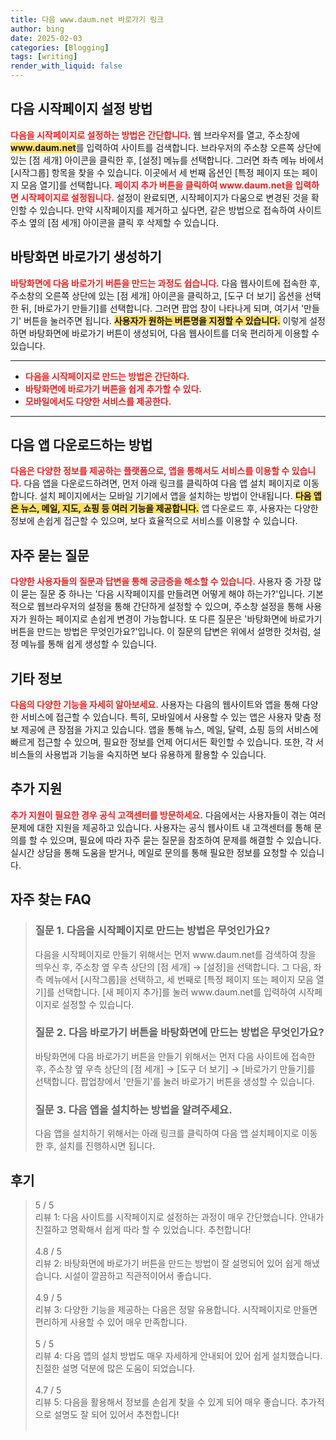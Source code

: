 ```yaml
---
title: 다음 www.daum.net 바로가기 링크
author: bing
date: 2025-02-03
categories: [Blogging]
tags: [writing]
render_with_liquid: false
---
```



<h2 id='다음_시작페이지_설정'>다음 시작페이지 설정 방법</h2>

<p><b><span style="color: #ee2323;">다음을 시작페이지로 설정하는 방법은 간단합니다.</span></b> 웹 브라우저를 열고, 주소창에 <b><span style="background-color: #ffe066;">www.daum.net</span></b>를 입력하여 사이트를 검색합니다. 브라우저의 주소창 오른쪽 상단에 있는 [점 세개] 아이콘을 클릭한 후, [설정] 메뉴를 선택합니다. 그러면 좌측 메뉴 바에서 [시작그룹] 항목을 찾을 수 있습니다. 이곳에서 세 번째 옵션인 [특정 페이지 또는 페이지 모음 열기]를 선택합니다. <b><span style="color: #ee2323;">페이지 추가 버튼을 클릭하여 www.daum.net을 입력하면 시작페이지로 설정됩니다.</span></b> 설정이 완료되면, 시작페이지가 다움으로 변경된 것을 확인할 수 있습니다. 만약 시작페이지를 제거하고 싶다면, 같은 방법으로 접속하여 사이트 주소 옆의 [점 세개] 아이콘을 클릭 후 삭제할 수 있습니다.</p>

<h2 id='바탕화면_바로가기_생성'>바탕화면 바로가기 생성하기</h2>

<p><b><span style="color: #ee2323;">바탕화면에 다음 바로가기 버튼을 만드는 과정도 쉽습니다.</span></b> 다음 웹사이트에 접속한 후, 주소창의 오른쪽 상단에 있는 [점 세개] 아이콘을 클릭하고, [도구 더 보기] 옵션을 선택한 뒤, [바로가기 만들기]를 선택합니다. 그러면 팝업 창이 나타나게 되며, 여기서 '만들기' 버튼을 눌러주면 됩니다. <b><span style="background-color: #ffe066;">사용자가 원하는 버튼명을 지정할 수 있습니다.</span></b> 이렇게 설정하면 바탕화면에 바로가기 버튼이 생성되어, 다음 웹사이트를 더욱 편리하게 이용할 수 있습니다.</p>

<hr />

<ul>
    <li><b><span style="color: #ee2323;">다음을 시작페이지로 만드는 방법은 간단하다.</span></b></li>
    <li><b><span style="color: #ee2323;">바탕화면에 바로가기 버튼을 쉽게 추가할 수 있다.</span></b></li>
    <li><b><span style="color: #ee2323;">모바일에서도 다양한 서비스를 제공한다.</span></b></li>
</ul>

<hr />

<h2 id='다음_앱_다운로드'>다음 앱 다운로드하는 방법</h2>

<p><b><span style="color: #ee2323;">다음은 다양한 정보를 제공하는 플랫폼으로, 앱을 통해서도 서비스를 이용할 수 있습니다.</span></b> 다음 앱을 다운로드하려면, 먼저 아래 링크를 클릭하여 다음 앱 설치 페이지로 이동합니다. 설치 페이지에서는 모바일 기기에서 앱을 설치하는 방법이 안내됩니다. <b><span style="background-color: #ffe066;">다음 앱은 뉴스, 메일, 지도, 쇼핑 등 여러 기능을 제공합니다.</span></b> 앱 다운로드 후, 사용자는 다양한 정보에 손쉽게 접근할 수 있으며, 보다 효율적으로 서비스를 이용할 수 있습니다. </p>

<h2 id='자주_묻는_질문'>자주 묻는 질문</h2>

<p><b><span style="color: #ee2323;">다양한 사용자들의 질문과 답변을 통해 궁금증을 해소할 수 있습니다.</span></b> 사용자 중 가장 많이 묻는 질문 중 하나는 '다음 시작페이지를 만들려면 어떻게 해야 하는가?'입니다. 기본적으로 웹브라우저의 설정을 통해 간단하게 설정할 수 있으며, 주소창 설정을 통해 사용자가 원하는 페이지로 손쉽게 변경이 가능합니다. 또 다른 질문은 '바탕화면에 바로가기 버튼을 만드는 방법은 무엇인가요?'입니다. 이 질문의 답변은 위에서 설명한 것처럼, 설정 메뉴를 통해 쉽게 생성할 수 있습니다.</p>

<h2 id='기타_정보'>기타 정보</h2>

<p><b><span style="color: #ee2323;">다음의 다양한 기능을 자세히 알아보세요.</span></b> 사용자는 다음의 웹사이트와 앱을 통해 다양한 서비스에 접근할 수 있습니다. 특히, 모바일에서 사용할 수 있는 앱은 사용자 맞춤 정보 제공에 큰 장점을 가지고 있습니다. 앱을 통해 뉴스, 메일, 달력, 쇼핑 등의 서비스에 빠르게 접근할 수 있으며, 필요한 정보를 언제 어디서든 확인할 수 있습니다. 또한, 각 서비스들의 사용법과 기능을 숙지하면 보다 유용하게 활용할 수 있습니다.</p>

<h2 id='추가_지원'>추가 지원</h2>

<p><b><span style="color: #ee2323;">추가 지원이 필요한 경우 공식 고객센터를 방문하세요.</span></b> 다음에서는 사용자들이 겪는 여러 문제에 대한 지원을 제공하고 있습니다. 사용자는 공식 웹사이트 내 고객센터를 통해 문의를 할 수 있으며, 필요에 따라 자주 묻는 질문을 참조하여 문제를 해결할 수 있습니다. 실시간 상담을 통해 도움을 받거나, 메일로 문의를 통해 필요한 정보를 요청할 수 있습니다.</p>


<h2 id='자주_찾는_FAQ'>자주 찾는 FAQ</h2>
<div itemscope="" itemtype="https://schema.org/FAQPage"> 
<blockquote> 
<div itemscope="" itemprop="mainEntity" itemtype="https://schema.org/Question"> 
<h3 itemprop="name">질문 1. 다음을 시작페이지로 만드는 방법은 무엇인가요?</h3> 
<div itemscope="" itemprop="acceptedAnswer" itemtype="https://schema.org/Answer"> 
<span itemprop="text"> 
<p>다음을 시작페이지로 만들기 위해서는 먼저 www.daum.net를 검색하여 창을 띄우신 후, 주소창 옆 우측 상단의 [점 세개] → [설정]을 선택합니다. 그 다음, 좌측 메뉴에서 [시작그룹]을 선택하고, 세 번째로 [특정 페이지 또는 페이지 모음 열기]를 선택합니다. [새 페이지 추가]를 눌러 www.daum.net를 입력하여 시작페이지로 설정할 수 있습니다.</p> 
</span> 
</div> 
</div> 

<div itemscope="" itemprop="mainEntity" itemtype="https://schema.org/Question"> 
<h3 itemprop="name">질문 2. 다음 바로가기 버튼을 바탕화면에 만드는 방법은 무엇인가요?</h3> 
<div itemscope="" itemprop="acceptedAnswer" itemtype="https://schema.org/Answer"> 
<span itemprop="text"> 
<p>바탕화면에 다음 바로가기 버튼을 만들기 위해서는 먼저 다음 사이트에 접속한 후, 주소창 옆 우측 상단의 [점 세개] → [도구 더 보기] → [바로가기 만들기]를 선택합니다. 팝업창에서 '만들기'를 눌러 바로가기 버튼을 생성할 수 있습니다.</p> 
</span> 
</div> 
</div> 

<div itemscope="" itemprop="mainEntity" itemtype="https://schema.org/Question"> 
<h3 itemprop="name">질문 3. 다음 앱을 설치하는 방법을 알려주세요.</h3> 
<div itemscope="" itemprop="acceptedAnswer" itemtype="https://schema.org/Answer"> 
<span itemprop="text"> 
<p>다음 앱을 설치하기 위해서는 아래 링크를 클릭하여 다음 앱 설치페이지로 이동한 후, 설치를 진행하시면 됩니다.</p> 
</span> 
</div> 
</div> 
</blockquote> 
</div>
<h2 id='후기'>후기</h2>
<div itemscope itemtype="https://schema.org/Product">
  <blockquote>
  <div itemprop="review" itemscope itemtype="https://schema.org/Review">
      <div itemprop="reviewRating" itemscope itemtype="https://schema.org/Rating"> <span itemprop="ratingValue">5</span> / <span itemprop="bestRating">5</span> </div>
      <span itemprop="reviewBody">리뷰 1: 다음 사이트를 시작페이지로 설정하는 과정이 매우 간단했습니다. 안내가 친절하고 명확해서 쉽게 따라 할 수 있었습니다. 추천합니다!</span>
  </div>
  <br>
  <div itemprop="review" itemscope itemtype="https://schema.org/Review">
      <div itemprop="reviewRating" itemscope itemtype="https://schema.org/Rating"> <span itemprop="ratingValue">4.8</span> / <span itemprop="bestRating">5</span> </div>
      <span itemprop="reviewBody">리뷰 2: 바탕화면에 바로가기 버튼을 만드는 방법이 잘 설명되어 있어 쉽게 해냈습니다. 시설이 깔끔하고 직관적이어서 좋습니다.</span>
  </div>
  <br>
  <div itemprop="review" itemscope itemtype="https://schema.org/Review">
      <div itemprop="reviewRating" itemscope itemtype="https://schema.org/Rating"> <span itemprop="ratingValue">4.9</span> / <span itemprop="bestRating">5</span> </div>
      <span itemprop="reviewBody">리뷰 3: 다양한 기능을 제공하는 다음은 정말 유용합니다. 시작페이지로 만들면 편리하게 사용할 수 있어 매우 만족합니다.</span>
  </div>
  <br>
  <div itemprop="review" itemscope itemtype="https://schema.org/Review">
      <div itemprop="reviewRating" itemscope itemtype="https://schema.org/Rating"> <span itemprop="ratingValue">5</span> / <span itemprop="bestRating">5</span> </div>
      <span itemprop="reviewBody">리뷰 4: 다음 앱의 설치 방법도 매우 자세하게 안내되어 있어 쉽게 설치했습니다. 친절한 설명 덕분에 많은 도움이 되었습니다.</span>
  </div>
  <br>
  <div itemprop="review" itemscope itemtype="https://schema.org/Review">
      <div itemprop="reviewRating" itemscope itemtype="https://schema.org/Rating"> <span itemprop="ratingValue">4.7</span> / <span itemprop="bestRating">5</span> </div>
      <span itemprop="reviewBody">리뷰 5: 다음을 활용해서 정보를 손쉽게 찾을 수 있게 되어 매우 좋습니다. 추가적으로 설명도 잘 되어 있어서 추천합니다!</span>
  </div>
  <br>
  </blockquote>
</div>
